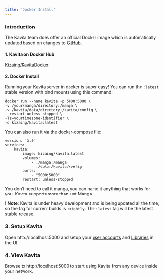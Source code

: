 ```yaml
---
title: 'Docker Install'
---
```


### Introduction

The Kavita team does offer an official Docker image which is automatically updated based on changes to [GitHub](https://github.com/Kareadita/Kavita).

#### 1. Kavita on Docker Hub

[Kizaing/KavitaDocker](https://hub.docker.com/r/kizaing/kavita)

#### 2. Docker Install


Running your Kavita server in docker is super easy! You can run the `:latest` stable version with bind mounts using this command:
```
docker run --name kavita -p 5000:5000 \
-v /your/manga/directory:/manga \
-v /kavita/data/directory:/kavita/config \
--restart unless-stopped \
-Tz=yourtimezone-identifier \
-d kizaing/kavita:latest
```
You can also run it via the docker-compose file:
```
version: '3.9'
services:
    kavita:
        image: kizaing/kavita:latest
        volumes:
            - ./manga:/manga
            - ./data:/kavita/config
        ports:
            - "5000:5000"
        restart: unless-stopped
```
You don't need to call it manga, you can name it anything that works for you. Kavita supports more than just Manga.

!  **Note**: Kavita is under heavy development and is being updated all the time, so the tag for current builds is `:nightly`. The `:latest` tag will be the latest stable release.

### 3. Setup Kavita
Open http://localhost:5000 and setup your [user accounts](https://wiki.kavitareader.com/guides/user-management) and [Libraries](https://wiki.kavitareader.com/guides/adding-a-library) in the UI.

### 4. View Kavita

Browse to http://localhost:5000 to start using Kavita from any device inside your network.